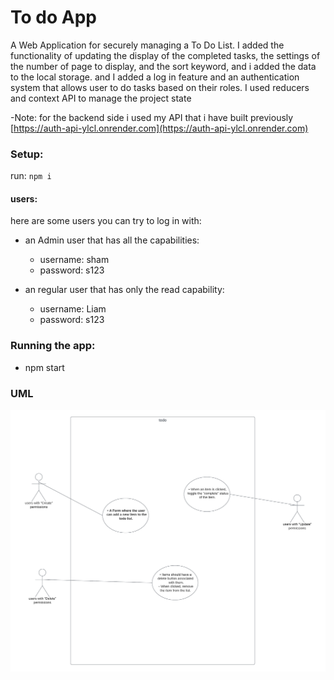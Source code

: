 # To do App
A Web Application for securely managing a To Do List.
I added the functionality of updating the display of the completed tasks, the settings of the number of page to display, and the sort keyword, and i added the data to the local storage. and I added a log in feature and an authentication system that allows user to do tasks based on their roles. I used reducers and context API to manage the project state

-Note: for the backend side i used my API that i have built previously [https://auth-api-ylcl.onrender.com](https://auth-api-ylcl.onrender.com)

### Setup:
run: `npm i`

#### users:
here are some users you can try to log in with:

- an Admin user that has all the capabilities:

    - username: sham
    - password: s123

- an regular user that has only the read capability:

    - username: Liam
    - password: s123
    

### Running the app:
* npm start


### UML
![WML](./images/todo.png)

